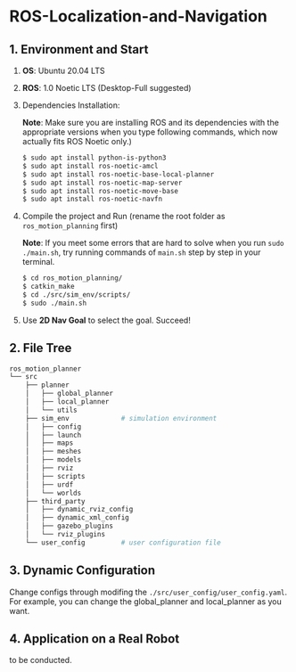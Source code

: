 # ROS-Localization-and-Navigation

## 1. Environment and Start

1. **OS**: Ubuntu 20.04 LTS

2. **ROS**: 1.0 Noetic LTS (Desktop-Full suggested)

3. Dependencies Installation:

   **Note**: Make sure you are installing ROS and its dependencies with the appropriate versions when you type following commands, which now actually fits ROS Noetic only.)

   ``` bash
   $ sudo apt install python-is-python3
   $ sudo apt install ros-noetic-amcl
   $ sudo apt install ros-noetic-base-local-planner
   $ sudo apt install ros-noetic-map-server
   $ sudo apt install ros-noetic-move-base
   $ sudo apt install ros-noetic-navfn
   ```

4. Compile the project and Run (rename the root folder as `ros_motion_planning` first)

   **Note**: If you meet some errors that are hard to solve when you run `sudo ./main.sh`, try running commands of `main.sh` step by step in your terminal.
   
   ``` bash
   $ cd ros_motion_planning/
   $ catkin_make
   $ cd ./src/sim_env/scripts/
   $ sudo ./main.sh
   ```

6. Use **2D Nav Goal** to select the goal. Succeed!

## 2. File Tree

``` bash
ros_motion_planner
└── src
    ├── planner
    │   ├── global_planner
    │   ├── local_planner
    │   └── utils
    ├── sim_env             # simulation environment
    │   ├── config
    │   ├── launch
    │   ├── maps
    │   ├── meshes
    │   ├── models
    │   ├── rviz
    │   ├── scripts
    │   ├── urdf
    │   └── worlds
    ├── third_party
    │   ├── dynamic_rviz_config
    │   ├── dynamic_xml_config
    │   ├── gazebo_plugins
    │   └── rviz_plugins
    └── user_config         # user configuration file
```

## 3. Dynamic Configuration

Change configs through modifing the `./src/user_config/user_config.yaml`. For example, you can change the global_planner and local_planner as you want.

## 4. Application on a Real Robot

to be conducted.

